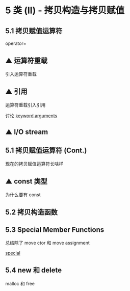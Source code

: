 # 5 类 (II) - 拷贝构造与拷贝赋值

## 5.1 拷贝赋值运算符

operator=

## ▲ 运算符重载

引入运算符重载

## ▲ 引用

运算符重载引入引用

讨论 [keyword arguments](../notes/dne_notes/#651-keyword-arguments)

## ▲ I/O stream

## 5.1 拷贝赋值运算符 (Cont.)

现在的拷贝赋值运算符长啥样

## ▲ const 类型

为什么要有 const

## 5.2 拷贝构造函数

## 5.3 Special Member Functions

总结除了 move ctor 和 move assignment

[special](https://timsong-cpp.github.io/cppwp/n4868/special)

## 5.4 new 和 delete

malloc 和 free